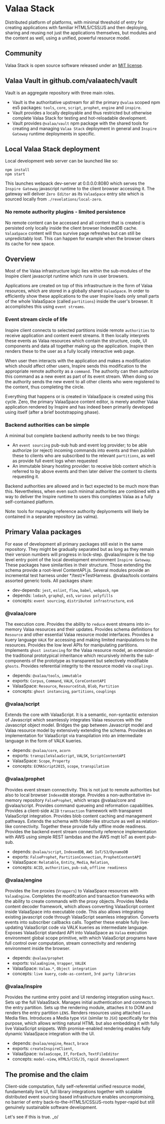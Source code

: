 # Valaa Stack

Distributed platform of platforms, with minimal threshold of entry
for creating applications with familiar HTML5/CSS/JS and then
deploying, sharing and reusing not just the applications themselves,
but modules and the content as well, using a unified, powerful
resource model.


## Community

Valaa Stack is open source software released under an
[MIT license](https://github.com/ValaaLabs/inspire/blob/master/LICENSE).


## Valaa Vault in github.com/valaatech/vault

Vault is an aggregate repository with three main roles.

- Vault is the authoritative upstream for all the primary `@valaa` 
scoped npm es5 packages: `tools`, `core`, `script`, `prophet`, 
`engine` and `inspire`.
- Vault provides a locally deployable and thus restricted but otherwise
complete Valaa Stack for testing and hot-reloadable development.
- Vault provides `@valaa/vault` npm package with the shared tools for
creating and managing `Valaa Stack` deployment in general and 
`Inspire Gateway` runtime deployments in specific.


## Local Valaa Stack deployment

Local development web server can be launched like so:
```
npm install
npm start
```

This launches webpack dev-server at 0.0.0.0:8080 which serves the 
`Inspire Gateway` javascript runtime to the client browser accessing
it. The gateway will deliver `Zero Editor` as its `ValaaSpace` entry
site which is sourced locally from `./revelations/local-zero`.


### No remote authority plugins - limited persistence

No remote content can be accessed and all content that is created is 
persisted only locally inside the client browser IndexedDB cache. 
`ValaaSpace` content will thus survive page refreshes but can still be
unpredictably lost. This can happen for example when the browser 
clears its cache for new space.


## Overview

Most of the Valaa infrastructure logic lies within the sub-modules of
the Inspire client javascript runtime which runs in user browsers.

Applications are created on top of this infrastructure in the form of
Valaa resources, which are stored in a globally shared `ValaaSpace`.
In order to efficiently show these applications to the user Inspire
loads only small parts of the whole ValaaSpace (called `partitions`)
inside the user's browser. It accomplishes this using `event streams`.


### Event stream circle of life

Inspire client connects to selected partitions inside remote
`authorities` to receive application and content event streams. It
then locally interprets these events as Valaa resources which contain
the structure, code, UI components and data all together making up the
application. Inspire then renders these to the user as a fully locally
interactive web page.

When user then interacts with the application and makes a modification
which should affect other users, Inspire sends this modification to
the appropriate remote authority as a `command`. The authority can
then authorize this command as a new event as part of its event stream.
When doing so the authority sends the new event to all other clients
who were registered to the content, thus completing the circle.

Everything that happens or is created in ValaaSpace is created using
this cycle. Zero, the primary ValaaSpace content editor, is merely
another Valaa application rendered by Inspire and has indeed been
primarily developed using itself (after a brief bootstrapping phase).


### Backend authorities can be simple

A minimal but complete backend authority needs to be two things:

- An `event sourcing` pub-sub hub and event log provider; to be able
  authorize (or reject) incoming commands into events and then publish
  these to clients who are subscribed to the relevant `partitions`, as
  well as provide full event logs when requested
- An immutable binary hosting provider: to receive blob content which
  is referred to by above events and then later deliver the content to
  clients requesting it.

Backend authorities are allowed and in fact expected to be much more
than this. Nevertheless, when even such minimal authorities are
combined with a way to deliver the Inspire runtime to users this
completes Valaa as a fully self-contained platform.

Note: tools for managing reference authority deplyoments will likely
be contained in a separate repository (as valma).


## Primary Valaa packages

For ease of development all primary packages still exist in the same
repository. They might be gradually separated but as long as they
remain their version numbers will progress in lock-step.
@valaa/inspire is the top level entry point of the local development 
environment `Inspire Gateway`.
These packages have similarities in their structure. Those extending
the schema provide a root-level ContentAPI.js. Several modules 
provide an incremental test harness under */test/*TestHarness.
@valaa/tools contains assorted generic tools. All packages share:

- dev-depends: `jest`, `eslint`, `flow`, `babel`, `webpack`, `npm`
- depends: `lodash`, `graphql`, `es5`, `various polyfills`
- concepts: `event sourcing`, `distributed infrastructure`, `es6`


### @valaa/core

The execution core. Provides the ability to `reduce` event streams
into in-memory Valaa resources and their updates. Provides schema
definitions for `Resource` and other essential Valaa resource model
interfaces. Provides a kuery language `VALK` for accessing and making
limited manipulations to the resources. Provides the low level APIs
for manipulating partitions. Implements `ghost instancing` for the
Valaa resource model, an extension of the traditional prototypical
inheritance which recursively inherits the sub-components of the
prototype as transparent but selectively modifiable `ghosts`.
Provides referential integrity to the resource model via `couplings`.

- depends: `@valaa/tools`, `immutable`
- exports: `Corpus`, `Command`, `VALK`, `CoreContentAPI`
- ValaaSpace: `Resource`, `ResourceStub`, `Blob`, `Partition`
- concepts: `ghost instancing`, `partitions`, `couplings`


### @valaa/script

Extends the core with ValaaScript. It is a semantic, non-syntactic
extension of Javascript which seamlessly integrates Valaa resources
with the Javascript object model. Bridges the gap between Javascript
model and Valaa resource model by extensively extending the schema.
Provides an implementation for ValaaScript via transpilation into an
intermediate language in the form of VALK kueries.

- depends: `@valaa/core`, `acorn`
- exports: `transpileValaaScript`, `VALSK`, `ScriptContentAPI`
- ValaaSpace: `Scope`, `Property`
- concepts: `ECMAScript2015`, `scope`, `transpilation`


### @valaa/prophet

Provides event stream connectivity. This is not just to remote
authorities but also to local browser `IndexedDB` storage. Provides
a non-authoritative in-memory repository `FalseProphet`, which wraps
@valaa/core and @valaa/script. Provides command queueing and reformation
capabilities. Provides a client-side `ACID` `transaction` framework
with transparent ValaaScript integration. Provides blob content
caching and management pathways. Extends the schema with folder-like
structure as well as relation-like connectivity. Together these
provide fully offline mode readiness. Provides the backend event
stream  connectivity reference implementation with AWS using simple
REST lambdas and the AWS mqtt IoT as event pub-sub.

- depends: `@valaa/script`, `IndexedDB`, `AWS IoT/S3/DynamoDB`
- exports: `FalseProphet`, `PartitionConnection`, `ProphetContentAPI`
- ValaaSpace: `Relatable`, `Entity`, `Media`, `Relation`,
- concepts: `ACID`, `authorities`, `pub-sub`, `offline readiness`


### @valaa/engine

Provides the live proxies (`Vrappers`) to ValaaSpace resources with
`ValaaEngine`. Completes the modifcation and transaction frameworks
with the ability to create commands with the proxy objects. Provides
Media content decoder framework, which allows converting
ValaaScript content inside ValaaSpace into executable code. This also
allows integrating existing javascript code through ValaaScript
seamless integration. Converts events into subscriber callbacks calls.
Together these enable fully live-updating ValaaScript code via VALK
kueries as intermediate language. Exposes ValaaScript standard API
into ValaaSpace as `Valaa` execution environment global scope
primitive, with which ValaaScript programs have full control over
computation, stream connectivity and rendering environment inside the
browser.

- depends: `@valaa/prophet`
- exports: `ValaaEngine`, `Vrapper`, `VALEK`
- ValaaSpace: `Valaa.*`, `Object integration`
- concepts: `live kuery`, `code-as-content`, `3rd party libraries`


### @valaa/inspire

Provides the runtime entry point and UI rendering integration using
`React`. Sets up the full ValaaStack. Manages initial authentication
and connects to the entry partition. Sets up the rendering module,
attaches it to DOM and renders the entry partition `LENS`. Renders
resources using attached `lens` Media files. Introduces a Media type
`VSX` (similar to `JSX`) specifically for this purpose, which allows
writing natural HTML but also embedding it with fully live ValaaScript
snippets. With promise-enabled rendering enables fully dynamic
ValaaSpace integration with the UI.

- depends: `@valaa/engine`, `React`, `brace`
- exports: `createInspireClient`,
- ValaaSpace: `ValaaScope`, `If`, `ForEach`, `TextFileEditor`
- concepts: `model-view`, `HTML5/CSS/JS`, `rapid devevelopment`


## The promise and the claim

Client-side computation, fully self-referential unified resource
model, fundamentally live UI, full library integrations together with
scalable distributed event sourcing based infrastructure enables
uncompromising, no barrier of entry back-to-the-HTML5/CSS/JS-roots
hyper-rapid but still genuinely sustainable software development.

Let's see if this is true. _o/
